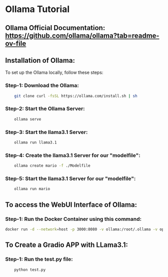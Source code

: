 # Ollama Tutorial

## Ollama Official Documentation: https://github.com/ollama/ollama?tab=readme-ov-file

## Installation of Ollama:

To set up the Ollama locally, follow these steps:

### Step-1: Download the Ollama:
```bash
    git clone curl -fsSL https://ollama.com/install.sh | sh
```

### Step-2: Start the Ollama Server:
```bash
    ollama serve
```

### Step-3: Start the llama3.1 Server:
```bash
    ollama run llama3.1
```

### Step-4: Create the llama3.1 Server for our "modelfile":
```bash
    ollama create mario -f ./Modelfile
```

### Step-5: Start the llama3.1 Server for our "modelfile":
```bash
    ollama run mario
```

## To access the WebUI Interface of Ollama:

### Step-1: Run the Docker Container using this command:
```bash
docker run -d --network=host -p 3000:8080 -v ollama:/root/.ollama -v open-webui:/app/backend/data --name open-webui --restart always ghcr.io/open-webui/open-webui:ollama
```

## To Create a Gradio APP with LLama3.1:

### Step-1: Run the test.py file:
```bash
    python test.py
```